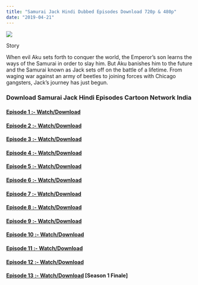 ```yaml
---
title: "Samurai Jack Hindi Dubbed Episodes Download 720p & 480p"
date: "2019-04-21"
---
```


![](https://toonnetworkindiacoin.files.wordpress.com/2016/06/87ae8-samurai2bjack2bhindi2bepisodes2bcartoon2bnetwork2bindia.jpg?w=640&h=346)

Story

When evil Aku sets forth to conquer the world, the Emperor’s son learns the ways of the Samurai in order to slay him. But Aku banishes him to the future and the Samurai known as Jack sets off on the battle of a lifetime. From waging war against an army of beetles to joining forces with Chicago gangsters, Jack’s journey has just begun.

### Download Samurai Jack Hindi Episodes Cartoon Network India

#### [Episode 1 :- Watch/Download](https://clk.ink/3OPRv)

#### [Episode 2 :- Watch/Download](https://clk.ink/1chefU)

#### [Episode 3 :- Watch/Download](https://clk.ink/nsfd) 

#### [Episode 4 :- Watch/Download](https://clk.ink/B1m6) 

#### [Episode 5 :- Watch/Download](https://clk.ink/s5Lib)

#### [Episode 6 :- Watch/Download](https://clk.ink/V5ZFeCK) 

#### [Episode 7 :- Watch/Download](https://clk.ink/T0qW)

#### [Episode 8 :- Watch/Download](https://clk.ink/03NLx)

#### [Episode 9 :- Watch/Download](https://clk.ink/BLRj7r)

#### [Episode 10 :- Watch/Download](https://clk.ink/I6n9u)

#### [Episode 11 :- Watch/Download](https://clk.ink/7eqa) 

#### [Episode 12 :- Watch/Download](https://clk.ink/6E4HD8m)

#### [Episode 13 :- Watch/Download](https://clk.ink/6IlUYAPF) \[Season 1 Finale\]

